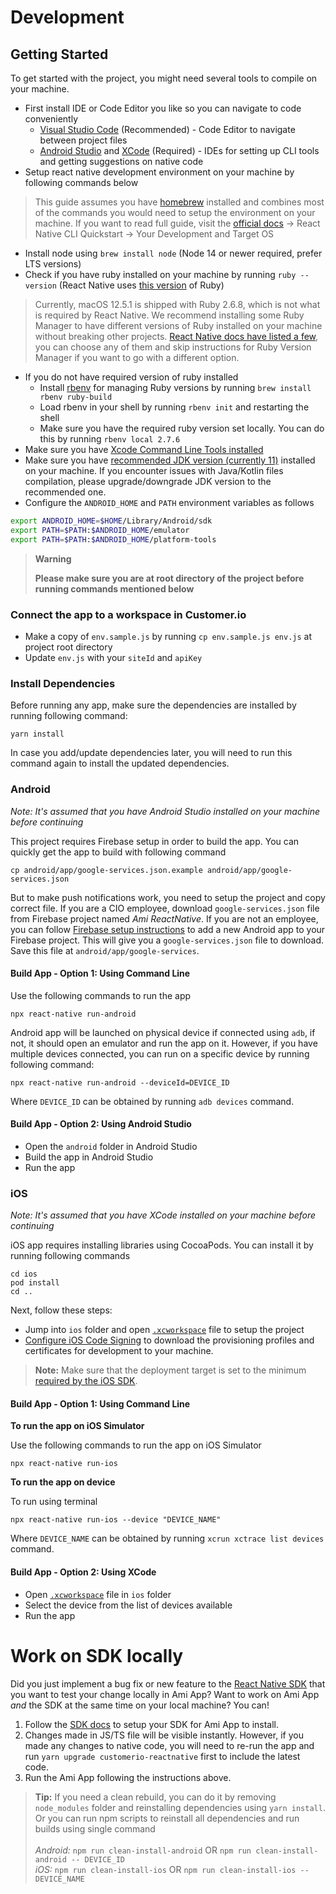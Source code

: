 # Development

## Getting Started

To get started with the project, you might need several tools to compile on your machine.

- First install IDE or Code Editor you like so you can navigate to code conveniently
  - [Visual Studio Code](https://code.visualstudio.com/) (Recommended) - Code Editor to navigate between project files
  - [Android Studio](https://developer.android.com/studio) and [XCode](https://developer.apple.com/xcode/) (Required) - IDEs for setting up CLI tools and getting suggestions on native code
- Setup react native development environment on your machine by following commands below

> This guide assumes you have [homebrew](https://brew.sh/) installed and combines most of the commands you would need to setup the environment on your machine. If you want to read full guide, visit the [official docs](https://reactnative.dev/docs/environment-setup) -> React Native CLI Quickstart -> Your Development and Target OS

  - Install node using `brew install node` (Node 14 or newer required, prefer LTS versions)
  - Check if you have ruby installed on your machine by running `ruby --version` (React Native uses [this version](/.ruby-version) of Ruby)

> Currently, macOS 12.5.1 is shipped with Ruby 2.6.8, which is not what is required by React Native. We recommend installing some Ruby Manager to have different versions of Ruby installed on your machine without breaking other projects. [React Native docs have listed a few](https://reactnative.dev/docs/environment-setup#ruby), you can choose any of them and skip instructions for Ruby Version Manager if you want to go with a different option.

 - If you do not have required version of ruby installed
   - Install [rbenv](https://github.com/rbenv/rbenv) for managing Ruby versions by running `brew install rbenv ruby-build`
   - Load rbenv in your shell by running `rbenv init` and restarting the shell
   - Make sure you have the required ruby version set locally. You can do this by running `rbenv local 2.7.6`
 - Make sure you have [Xcode Command Line Tools installed](https://stackoverflow.com/a/45566089)
 - Make sure you have [recommended JDK version (currently 11)](https://reactnative.dev/docs/environment-setup?guide=native&os=macos&platform=android#installing-dependencies:~:text=on%20your%20system%2C-,we%20recommend%20JDK,-11.%20You%20may) installed on your machine. If you encounter issues with Java/Kotlin files compilation, please upgrade/downgrade JDK version to the recommended one.
 - Configure the `ANDROID_HOME` and `PATH` environment variables as follows
 ```bash
export ANDROID_HOME=$HOME/Library/Android/sdk
export PATH=$PATH:$ANDROID_HOME/emulator
export PATH=$PATH:$ANDROID_HOME/platform-tools
 ```

> **Warning**
> 
> **Please make sure you are at root directory of the project before running commands mentioned below**

### Connect the app to a workspace in Customer.io

- Make a copy of `env.sample.js` by running `cp env.sample.js env.js` at project root directory
- Update `env.js` with your `siteId` and `apiKey`

### Install Dependencies

Before running any app, make sure the dependencies are installed by running following command:

```
yarn install
```

In case you add/update dependencies later, you will need to run this command again to install the updated dependencies.

### Android

*Note: It's assumed that you have Android Studio installed on your machine before continuing*

This project requires Firebase setup in order to build the app. You can quickly get the app to build with following command

```
cp android/app/google-services.json.example android/app/google-services.json
```

But to make push notifications work, you need to setup the project and copy correct file. If you are a CIO employee, download `google-services.json` file from Firebase project named *Ami ReactNative*. If you are not an employee, you can follow [Firebase setup instructions](https://firebase.google.com/docs/android/setup) to add a new Android app to your Firebase project. This will give you a `google-services.json` file to download. Save this file at `android/app/google-services`. 

#### Build App - Option 1: Using Command Line

Use the following commands to run the app

```
npx react-native run-android
```

Android app will be launched on physical device if connected using `adb`, if not, it should open an emulator and run the app on it. However, if you have multiple devices connected, you can run on a specific device by running following command:

```
npx react-native run-android --deviceId=DEVICE_ID
```

Where `DEVICE_ID` can be obtained by running `adb devices` command.

#### Build App - Option 2: Using Android Studio

- Open the `android` folder in Android Studio
- Build the app in Android Studio
- Run the app

### iOS

*Note: It's assumed that you have XCode installed on your machine before continuing*

iOS app requires installing libraries using CocoaPods. You can install it by running following commands

```
cd ios
pod install
cd ..
```

Next, follow these steps:

- Jump into `ios` folder and open [`.xcworkspace`](/ios/SampleApp.xcworkspace) file to setup the project
- [Configure iOS Code Signing](https://github.com/customerio/mobile/blob/main/ios_code_signing.md#how-do-i-setup-my-computer-for-code-signing) to download the provisioning profiles and certificates for development to your machine. 

> **Note:**
> Make sure that the deployment target is set to the minimum [required by the iOS SDK](https://github.com/customerio/customerio-ios#readme).

#### Build App - Option 1: Using Command Line

**To run the app on iOS Simulator**

Use the following commands to run the app on iOS Simulator

```
npx react-native run-ios
```
**To run the app on device**

To run using terminal

```
npx react-native run-ios --device "DEVICE_NAME"
```

Where `DEVICE_NAME` can be obtained by running `xcrun xctrace list devices` command.

#### Build App - Option 2: Using XCode

- Open [`.xcworkspace`](ios/SampleApp.xcworkspace) file in `ios` folder
- Select the device from the list of devices available
- Run the app 

# Work on SDK locally

Did you just implement a bug fix or new feature to the [React Native SDK](https://github.com/customerio/customerio-reactnative) that you want to test your change locally in Ami App? Want to work on Ami App *and* the SDK at the same time on your local machine? You can! 

1. Follow the [SDK docs](https://github.com/customerio/customerio-reactnative/blob/HEAD/docs/dev-notes/DEVELOPMENT.md#work-on-amiapp-locally) to setup your SDK for Ami App to install.
1. Changes made in JS/TS file will be visible instantly. However, if you made any changes to native code, you will need to re-run the app and run `yarn upgrade customerio-reactnative` first to include the latest code.<br/>
1. Run the Ami App following the instructions above.

> **Tip:** If you need a clean rebuild, you can do it by removing `node_modules` folder and reinstalling dependencies using `yarn install`. Or you can run npm scripts to reinstall all dependencies and run builds using single command
> <br/>
> <br/>*Android:* `npm run clean-install-android` OR `npm run clean-install-android -- DEVICE_ID`
> <br/>*iOS:* `npm run clean-install-ios` OR `npm run clean-install-ios -- DEVICE_NAME`
